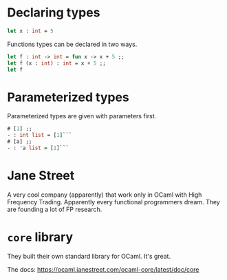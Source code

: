 Declaring types
===============

```ocaml
let x : int = 5
```

Functions types can be declared in two ways.

```ocaml
let f : int -> int = fun x -> x + 5 ;;
let f (x : int) : int = x + 5 ;;
let f 
```

Parameterized types
===================

Parameterized types are given with parameters first.

```ocaml
# [1] ;;
- : int list = [1]```
# [a] ;;
- : 'a list = [1]```
```

Jane Street
===========

A very cool company (apparently) that work only in OCaml with High Frequency
Trading. Apparently every functional programmers dream. They are founding a lot
of FP research.

`core` library
==============

They built their own standard library for OCaml. It's great.

The docs: <https://ocaml.janestreet.com/ocaml-core/latest/doc/core>
